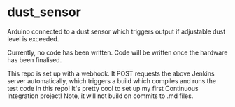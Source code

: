 # dust_sensor

Arduino connected to a dust sensor which triggers output if adjustable dust level is exceeded.

Currently, no code has been written. Code will be written once the hardware has been finalised.

This repo is set up with a webhook. It POST requests the above Jenkins server automatically, which triggers a build which compiles and runs the test code in this repo! It's pretty cool to set up my first Continuous Integration project!
Note, it will not build on commits to .md files.


